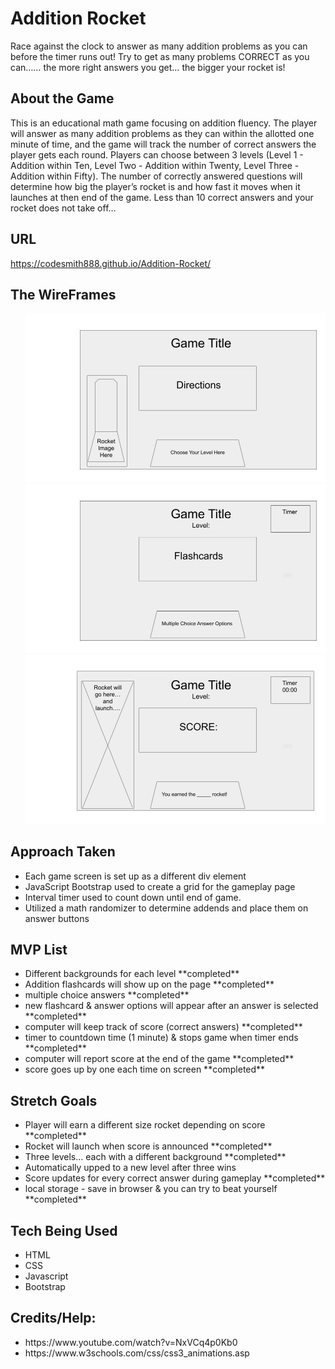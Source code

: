 # **Addition Rocket** 
<p> Race against the clock to answer as many addition problems as you can before the timer runs out! Try to get as many problems CORRECT as you can…… the more right answers you get… the bigger your rocket is! </p>

## About the Game
<p>This is an educational math game focusing on addition fluency. The player will answer as many addition problems as they can within the allotted one minute of time, and the game will track the number of correct answers the player gets each round. Players can choose between 3 levels (Level 1 - Addition within Ten, Level Two - Addition within Twenty, Level Three - Addition within Fifty). The number of correctly answered questions will determine how big the player’s rocket is and how fast it moves when it launches at then end of the game. Less than 10 correct answers and your rocket does not take off…</p>

## URL 
<a>https://codesmith888.github.io/Addition-Rocket/</a>


## The WireFrames
<ul>
 <img src="Images_Sounds/Game_Wireframe_1.jpg">
 <img src="Images_Sounds/Game_Wireframe_2.jpg">
 <img src="Images_Sounds/Game_WireFrame_3.jpg">
 </ul>

## Approach Taken
<ul>
    <li>Each game screen is set up as a different div element</li>
    <li>JavaScript Bootstrap used to create a grid for the gameplay page</li>
    <li>Interval timer used to count down until end of game.</li>
    <li>Utilized a math randomizer to determine addends and place them on answer buttons</li>
</ul>

## MVP List
<ul>
    <li>Different backgrounds for each level **completed**</li>
    <li>Addition flashcards will show up on the page **completed**</li>
    <li>multiple choice answers **completed**</li>
    <li>new flashcard & answer options will appear after an answer is selected **completed**</li>
    <li>computer will keep track of score (correct answers) **completed**</li>
    <li>timer to countdown time (1 minute) & stops game when timer ends **completed**</li>
    <li>computer will report score at the end of the game **completed**</li>
    <li>score goes up by one each time on screen **completed**</li>
</ul>

## Stretch Goals
<ul>
    <li>Player will earn a different size rocket depending on score **completed**</li>
    <li>Rocket will launch when score is announced **completed**</li>
    <li>Three levels... each with a different background **completed**</li>
    <li>Automatically upped to a new level after three wins </li>
    <li>Score updates for every correct answer during gameplay **completed**</li>
    <li>local storage - save in browser & you can try to beat yourself **completed**</li> 
</ul>

## Tech Being Used
<ul>
    <li>HTML</li>
    <li>CSS</li>
    <li>Javascript</li>
    <li>Bootstrap</li> 
</ul>

## Credits/Help: 
<ul>
    <li>https://www.youtube.com/watch?v=NxVCq4p0Kb0</li>
    <li>https://www.w3schools.com/css/css3_animations.asp</li>
</ul>